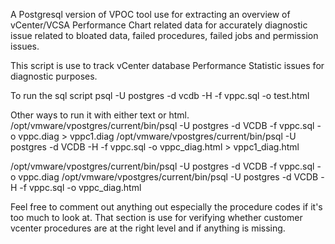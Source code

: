 A Postgresql version of VPOC tool use for extracting an overview of vCenter/VCSA Performance Chart related data for accurately diagnostic issue related to bloated data, failed procedures, failed jobs and permission issues.

This script is use to track vCenter database Performance Statistic issues for diagnostic purposes.

To run the sql script
psql -U postgres -d vcdb -H -f vppc.sql -o test.html

Other ways to run it with either text or html.
/opt/vmware/vpostgres/current/bin/psql -U postgres -d VCDB -f vppc.sql -o vppc.diag > vppc1.diag
/opt/vmware/vpostgres/current/bin/psql -U postgres -d VCDB -H -f vppc.sql -o vppc_diag.html > vppc1_diag.html

/opt/vmware/vpostgres/current/bin/psql -U postgres -d VCDB -f vppc.sql -o vppc.diag
/opt/vmware/vpostgres/current/bin/psql -U postgres -d VCDB -H -f vppc.sql -o vppc_diag.html


Feel free to comment out anything out especially the procedure codes if it's too much to look at. That section is use for verifying whether customer vcenter procedures are at the right level and if anything is missing.
